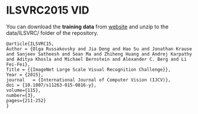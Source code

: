 # ILSVRC2015 VID

You can download the **training data** from [website](http://bvisionweb1.cs.unc.edu/ilsvrc2015/download-videos-3j16.php#vid) and unzip to the data/ILSVRC/ folder of the repository.


```
@article{ILSVRC15,
Author = {Olga Russakovsky and Jia Deng and Hao Su and Jonathan Krause and Sanjeev Satheesh and Sean Ma and Zhiheng Huang and Andrej Karpathy and Aditya Khosla and Michael Bernstein and Alexander C. Berg and Li Fei-Fei},
Title = {{ImageNet Large Scale Visual Recognition Challenge}},
Year = {2015},
journal   = {International Journal of Computer Vision (IJCV)},
doi = {10.1007/s11263-015-0816-y},
volume={115},
number={3},
pages={211-252}
}
```

